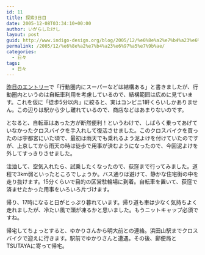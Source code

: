 ```yaml
---
id: 11
title: 探索3日目
date: 2005-12-08T03:34:10+00:00
author: いがらしたけし
layout: post
guid: http://www.indigo-design.org/blog/2005/12/%e6%8e%a2%e7%b4%a23%e6%97%a5%e7%9b%ae/
permalink: /2005/12/%e6%8e%a2%e7%b4%a23%e6%97%a5%e7%9b%ae/
categories:
  - 日々
tags:
  - 日々
---
```

<a href="http://armadillo75.blog35.fc2.com/blog-entry-8.html" target="_blank" class="broken_link">昨日のエントリー</a>で「行動圏内にスーパーなどは結構ある」と書きましたが、行動圏内というのは自転車利用を考慮しているので、結構範囲は広めに見ています。これを仮に「徒歩5分以内」に絞ると、実はコンビニ1軒くらいしかありません。この辺りは駅から少し離れているので、商店などはあまりないのです。
  
となると、自転車はあった方が断然便利！というわけで、しばらく乗ってあげていなかったクロスバイクを手入れして復活させました。このクロスバイクを買ったのは宇都宮にいた頃で、最初は雨天でも乗れるよう泥よけを付けていたのですが、上京してから雨天の時は徒歩で用事が済むようになったので、今回泥よけを外してすっきりさせました。

<!--more-->


  
注油して、空気入れたら、試乗したくなったので、荻窪まで行ってみました。道程で3km弱といったところでしょうか。バス通りは避けて、静かな住宅街の中を走り抜けます。15分くらいで目的の区営駐輪場に到着。自転車を置いて、荻窪で済ませたかった用事をいろいろ片づけます。
  
帰り、17時になると日がとっぷり暮れています。帰り道も車は少なく気持ちよく走れましたが、冷たい風で頭が凍るかと思いました。もうニットキャップ必須ですね。
  
帰宅してちょっとすると、ゆかりさんから明大前との連絡。浜田山駅までクロスバイクで迎えに行きます。駅前でゆかりさんと遭遇。その後、郵便局とTSUTAYAに寄って帰宅。
